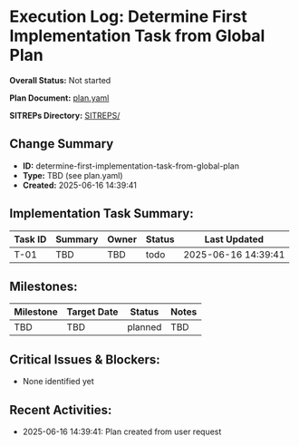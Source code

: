 # Execution Log: Determine First Implementation Task from Global Plan

**Overall Status:** Not started

**Plan Document:** [plan.yaml](./plan.yaml)

**SITREPs Directory:** [SITREPS/](./SITREPS/)

## Change Summary
- **ID:** determine-first-implementation-task-from-global-plan
- **Type:** TBD (see plan.yaml)
- **Created:** 2025-06-16 14:39:41

## Implementation Task Summary:

| Task ID | Summary | Owner | Status | Last Updated |
|---------|---------|-------|--------|--------------|
| T-01    | TBD     | TBD   | todo   | 2025-06-16 14:39:41 |

## Milestones:

| Milestone | Target Date | Status | Notes |
|-----------|-------------|--------|-------|
| TBD       | TBD         | planned | TBD  |

## Critical Issues & Blockers:
* None identified yet

## Recent Activities:
* 2025-06-16 14:39:41: Plan created from user request

